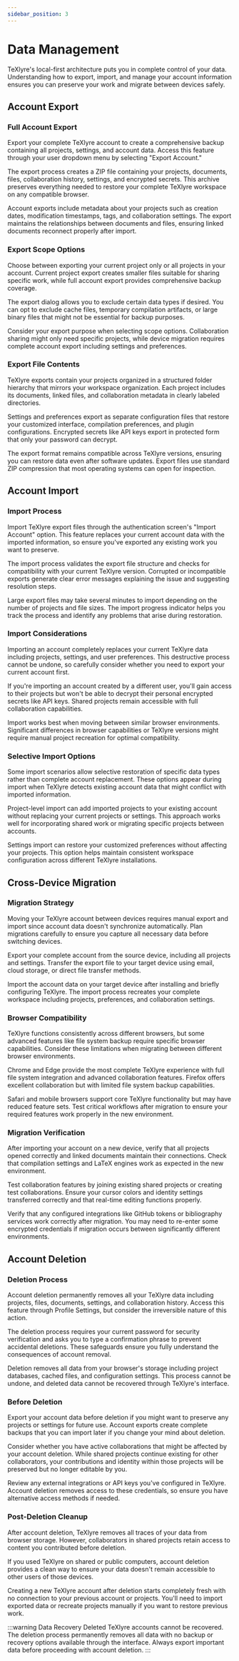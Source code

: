 ```yaml
---
sidebar_position: 3
---
```


# Data Management

TeXlyre's local-first architecture puts you in complete control of your data. Understanding how to export, import, and manage your account information ensures you can preserve your work and migrate between devices safely.

## Account Export

### Full Account Export

Export your complete TeXlyre account to create a comprehensive backup containing all projects, settings, and account data. Access this feature through your user dropdown menu by selecting "Export Account."

The export process creates a ZIP file containing your projects, documents, files, collaboration history, settings, and encrypted secrets. This archive preserves everything needed to restore your complete TeXlyre workspace on any compatible browser.

Account exports include metadata about your projects such as creation dates, modification timestamps, tags, and collaboration settings. The export maintains the relationships between documents and files, ensuring linked documents reconnect properly after import.

### Export Scope Options

Choose between exporting your current project only or all projects in your account. Current project export creates smaller files suitable for sharing specific work, while full account export provides comprehensive backup coverage.

The export dialog allows you to exclude certain data types if desired. You can opt to exclude cache files, temporary compilation artifacts, or large binary files that might not be essential for backup purposes.

Consider your export purpose when selecting scope options. Collaboration sharing might only need specific projects, while device migration requires complete account export including settings and preferences.

### Export File Contents

TeXlyre exports contain your projects organized in a structured folder hierarchy that mirrors your workspace organization. Each project includes its documents, linked files, and collaboration metadata in clearly labeled directories.

Settings and preferences export as separate configuration files that restore your customized interface, compilation preferences, and plugin configurations. Encrypted secrets like API keys export in protected form that only your password can decrypt.

The export format remains compatible across TeXlyre versions, ensuring you can restore data even after software updates. Export files use standard ZIP compression that most operating systems can open for inspection.

## Account Import

### Import Process

Import TeXlyre export files through the authentication screen's "Import Account" option. This feature replaces your current account data with the imported information, so ensure you've exported any existing work you want to preserve.

The import process validates the export file structure and checks for compatibility with your current TeXlyre version. Corrupted or incompatible exports generate clear error messages explaining the issue and suggesting resolution steps.

Large export files may take several minutes to import depending on the number of projects and file sizes. The import progress indicator helps you track the process and identify any problems that arise during restoration.

### Import Considerations

Importing an account completely replaces your current TeXlyre data including projects, settings, and user preferences. This destructive process cannot be undone, so carefully consider whether you need to export your current account first.

If you're importing an account created by a different user, you'll gain access to their projects but won't be able to decrypt their personal encrypted secrets like API keys. Shared projects remain accessible with full collaboration capabilities.

Import works best when moving between similar browser environments. Significant differences in browser capabilities or TeXlyre versions might require manual project recreation for optimal compatibility.

### Selective Import Options

Some import scenarios allow selective restoration of specific data types rather than complete account replacement. These options appear during import when TeXlyre detects existing account data that might conflict with imported information.

Project-level import can add imported projects to your existing account without replacing your current projects or settings. This approach works well for incorporating shared work or migrating specific projects between accounts.

Settings import can restore your customized preferences without affecting your projects. This option helps maintain consistent workspace configuration across different TeXlyre installations.

## Cross-Device Migration

### Migration Strategy

Moving your TeXlyre account between devices requires manual export and import since account data doesn't synchronize automatically. Plan migrations carefully to ensure you capture all necessary data before switching devices.

Export your complete account from the source device, including all projects and settings. Transfer the export file to your target device using email, cloud storage, or direct file transfer methods.

Import the account data on your target device after installing and briefly configuring TeXlyre. The import process recreates your complete workspace including projects, preferences, and collaboration settings.

### Browser Compatibility

TeXlyre functions consistently across different browsers, but some advanced features like file system backup require specific browser capabilities. Consider these limitations when migrating between different browser environments.

Chrome and Edge provide the most complete TeXlyre experience with full file system integration and advanced collaboration features. Firefox offers excellent collaboration but with limited file system backup capabilities.

Safari and mobile browsers support core TeXlyre functionality but may have reduced feature sets. Test critical workflows after migration to ensure your required features work properly in the new environment.

### Migration Verification

After importing your account on a new device, verify that all projects opened correctly and linked documents maintain their connections. Check that compilation settings and LaTeX engines work as expected in the new environment.

Test collaboration features by joining existing shared projects or creating test collaborations. Ensure your cursor colors and identity settings transferred correctly and that real-time editing functions properly.

Verify that any configured integrations like GitHub tokens or bibliography services work correctly after migration. You may need to re-enter some encrypted credentials if migration occurs between significantly different environments.

## Account Deletion

### Deletion Process

Account deletion permanently removes all your TeXlyre data including projects, files, documents, settings, and collaboration history. Access this feature through Profile Settings, but consider the irreversible nature of this action.

The deletion process requires your current password for security verification and asks you to type a confirmation phrase to prevent accidental deletions. These safeguards ensure you fully understand the consequences of account removal.

Deletion removes all data from your browser's storage including project databases, cached files, and configuration settings. This process cannot be undone, and deleted data cannot be recovered through TeXlyre's interface.

### Before Deletion

Export your account data before deletion if you might want to preserve any projects or settings for future use. Account exports create complete backups that you can import later if you change your mind about deletion.

Consider whether you have active collaborations that might be affected by your account deletion. While shared projects continue existing for other collaborators, your contributions and identity within those projects will be preserved but no longer editable by you.

Review any external integrations or API keys you've configured in TeXlyre. Account deletion removes access to these credentials, so ensure you have alternative access methods if needed.

### Post-Deletion Cleanup

After account deletion, TeXlyre removes all traces of your data from browser storage. However, collaborators in shared projects retain access to content you contributed before deletion.

If you used TeXlyre on shared or public computers, account deletion provides a clean way to ensure your data doesn't remain accessible to other users of those devices.

Creating a new TeXlyre account after deletion starts completely fresh with no connection to your previous account or projects. You'll need to import exported data or recreate projects manually if you want to restore previous work.

:::warning Data Recovery
Deleted TeXlyre accounts cannot be recovered. The deletion process permanently removes all data with no backup or recovery options available through the interface. Always export important data before proceeding with account deletion.
:::